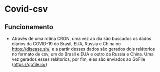 # Covid-csv

## Funcionamento

- Através de uma rotina CRON, uma vez ao dia são buscados os dados diários da COVID-19 do Brasil, EUA, Russia e China no https://disease.sh/, e a partir desses dados são gerados dois relátorios no formato de csv, um do Brasil e EUA e outro da Russia e China. Uma vez gerados esses relátorios, por fim, eles são enviados ao GoFile (https://gofile.io/)
